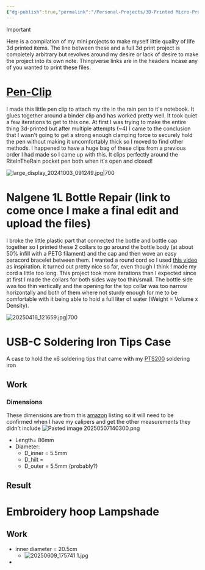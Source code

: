 ```yaml
---
{"dg-publish":true,"permalink":"/Personal-Projects/3D-Printed Micro-Projects/","tags":["3d_printing","additive_manufacturing","micro-project"]}
---
```



> [!important]
> Here is a compilation of my mini projects to make myself little quality of life 3d printed items. The line between these and a full 3d print project is completely arbitrary but revolves around my desire or lack of desire to make the project into its own note. Thingiverse links are in the headers incase any of you wanted to print these files.
# [Pen-Clip](https://www.thingiverse.com/thing:6786248) 

I made this little pen clip to attach my rite in the rain pen to it's notebook. It glues together around a binder clip and has worked pretty well. It took quiet a few iterations to get to this one. At first I was trying to make the entire thing 3d-printed but after multiple attempts (~4) I came to the conclusion that I wasn't going to get a strong enough clamping force to securely hold the pen without making it uncomfortably thick so I moved to find other methods. I happened to have a huge bag of these clips from a previous order I had made so I came up with this. It clips perfectly around the RiteInTheRain pocket pen both when it's open and closed!

![large_display_20241003_091249.jpg|700](/img/user/Personal-Projects/attachments/large_display_20241003_091249.jpg)

# Nalgene 1L Bottle Repair (link to come once I make a final edit and upload the files)

I broke the little plastic part that connected the bottle and bottle cap together so I printed these 2 collars to go around the bottle body (at about 50% infill with a PETG filament) and the cap and then wove an easy paracord bracelet between them. I wanted a round cord so I used [this video](https://www.youtube.com/watch?v=NLqeCDTzceM) as inspiration. it turned out pretty nice so far, even though I think I made my cord a little too long. 
	This project took more iterations than I expected since at first I made the collars for both sides way too thin/small. The bottle side was too thin vertically and the opening for the top collar was too narrow horizontally and both of them where not sturdy enough for me to be comfortable with it being able to hold a full liter of water (Weight = Volume x Density). 

![20250416_121659.jpg|700](/img/user/Personal-Projects/20250416_121659.jpg)

# USB-C Soldering Iron Tips Case
A case to hold the x6 soldering tips that came with my [PTS200](https://www.amazon.com/dp/B0CZ6TMJWV?ref=ppx_yo2ov_dt_b_fed_asin_title&th=1) soldering iron 

## Work
### Dimensions
These dimensions are from this [amazon](https://www.amazon.com/FEITA-Soldering-Replacement-Accessories-4Pcs/dp/B0D17PSXZP?th=1) listing so it will need to be confirmed when I have my calipers and get the other measurements they didn't include 
![Pasted image 20250507140300.png](/img/user/Personal-Projects/attachments/Pasted%20image%2020250507140300.png)
- Length= 86mm 
- Diameter:
	- D_inner = 5.5mm 
	- D_hilt = 
	- D_outer = 5.5mm (probably?) 


## Result 


# Embroidery hoop Lampshade 

## Work 
- inner diameter = 20.5cm 
	- ![20250609_175741 1.jpg](/img/user/Personal-Projects/20250609_175741%201.jpg) 
- 